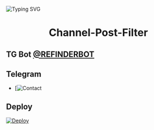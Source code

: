 ![Typing SVG](https://readme-typing-svg.herokuapp.com/?lines=CHANNEL+POST+FILTER+BOT!;CREATED+BY+RUBAN!)
</p>

</p>
<h1 align="center">
  <b>Channel-Post-Filter</b>
</h1>

## TG Bot [@REFINDERBOT](t.me/refinderbot)

## Telegram 


* [![Contact](https://t.me/reoffadminbot)

## Deploy 

[![Deploy](https://www.herokucdn.com/deploy/button.svg)](https://heroku.com/deploy?template=https://github.com/snowsbotz/Channel-Post-Filter-Bot)
